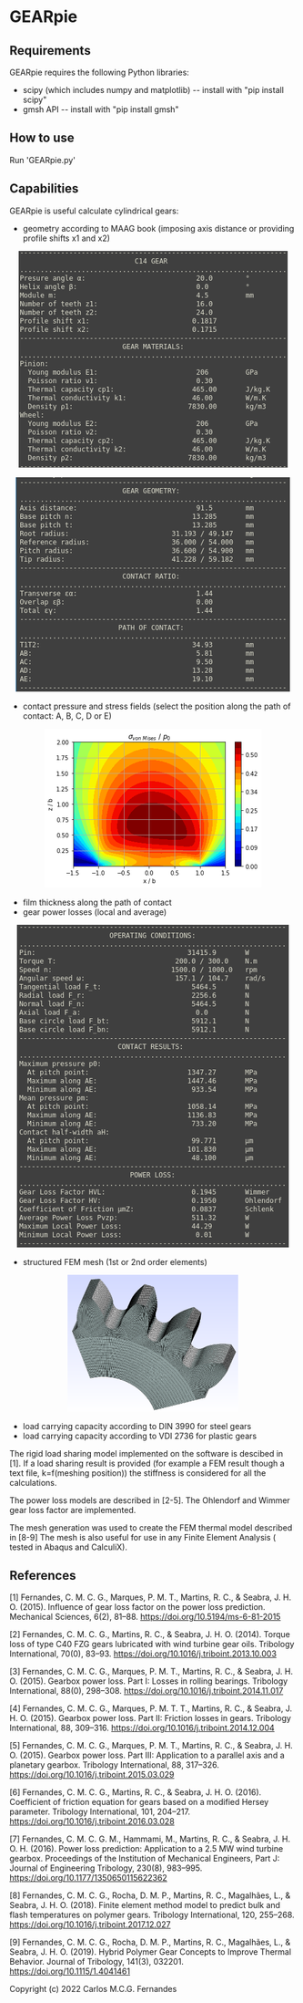 # GEARpie

## Requirements

GEARpie requires the following Python libraries:

- scipy (which includes numpy and matplotlib) -- install with "pip install scipy"
- gmsh API -- install with "pip install gmsh"

## How to use

Run 'GEARpie.py'

## Capabilities

GEARpie is useful calculate cylindrical gears:

- geometry according to MAAG book (imposing axis distance or providing profile shifts x1 and x2)

<p align="center"> 
    <img src="LOGOS/OUT1.png"/>
</p>
<p align="center">
    <img src="LOGOS/OUT2.png" />
</p>

- contact pressure and stress fields (select the position along the path of contact: A, B, C, D or E)

<p align="center">
    <img src="LOGOS/logo1.png"/>
</p>

- film thickness along the path of contact
- gear power losses (local and average)

<p align="center">
    <img src="LOGOS/OUT3.png" />
</p>

- structured FEM mesh (1st or 2nd order elements)

<p align="center">
    <img src="LOGOS/logo2.png" width="300" height="240" />
</p>

- load carrying capacity according to DIN 3990 for steel gears
- load carrying capacity according to VDI 2736 for plastic gears

The rigid load sharing model implemented on the software is descibed in [1]. If a load sharing result is provided (for example a FEM result though a text file, k=f(meshing position)) the stiffness is considered for all the calculations.

The power loss models are described in [2-5]. The Ohlendorf and Wimmer gear loss factor are implemented.

The mesh generation was used to create the FEM thermal model described in [8-9] The mesh is also useful for use in any Finite Element Analysis ( tested in Abaqus and CalculiX).

 ## References
 
 [1] Fernandes, C. M. C. G., Marques, P. M. T., Martins, R. C., & Seabra, J. H. O. (2015). 
 Influence of gear loss factor on the power loss prediction. Mechanical Sciences, 6(2), 
 81–88. https://doi.org/10.5194/ms-6-81-2015
 
 [2] Fernandes, C. M. C. G., Martins, R. C., & Seabra, J. H. O. (2014). 
 Torque loss of type C40 FZG gears lubricated with wind turbine gear oils. 
 Tribology International, 70(0), 83–93. https://doi.org/10.1016/j.triboint.2013.10.003
 
 [3] Fernandes, C. M. C. G., Marques, P. M. T., Martins, R. C., & Seabra, J. H. O. (2015). 
 Gearbox power loss. Part I: Losses in rolling bearings. 
 Tribology International, 88(0), 298–308. https://doi.org/10.1016/j.triboint.2014.11.017
 
 [4] Fernandes, C. M. C. G., Marques, P. M. T. T., Martins, R. C., & Seabra, J. H. O. (2015). 
 Gearbox power loss. Part II: Friction losses in gears. 
 Tribology International, 88, 309–316. https://doi.org/10.1016/j.triboint.2014.12.004
 
 [5] Fernandes, C. M. C. G., Marques, P. M. T., Martins, R. C., & Seabra, J. H. O. (2015). 
 Gearbox power loss. Part III: Application to a parallel axis and a planetary gearbox. 
 Tribology International, 88, 317–326. https://doi.org/10.1016/j.triboint.2015.03.029
 
 [6] Fernandes, C. M. C. G., Martins, R. C., & Seabra, J. H. O. (2016). Coefficient of 
 friction equation for gears based on a modified Hersey parameter. Tribology International, 
 101, 204–217. https://doi.org/10.1016/j.triboint.2016.03.028
 
 [7] Fernandes, C. M. C. G. M., Hammami, M., Martins, R. C., & Seabra, J. H. O. H. (2016). 
 Power loss prediction: Application to a 2.5 MW wind turbine gearbox. 
 Proceedings of the Institution of Mechanical Engineers, Part J: Journal of Engineering Tribology, 
 230(8), 983–995. https://doi.org/10.1177/1350650115622362
 
 [8] Fernandes, C. M. C. G., Rocha, D. M. P., Martins, R. C., Magalhães, L., & Seabra, J. H. O. (2018). 
 Finite element method model to predict bulk and flash temperatures on polymer gears. 
 Tribology International, 120, 255–268. https://doi.org/10.1016/j.triboint.2017.12.027
 
 [9] Fernandes, C. M. C. G., Rocha, D. M. P., Martins, R. C., Magalhães, L., & Seabra, J. H. O. (2019). 
 Hybrid Polymer Gear Concepts to Improve Thermal Behavior. 
 Journal of Tribology, 141(3), 032201. https://doi.org/10.1115/1.4041461

Copyright (c) 2022 Carlos M.C.G. Fernandes
